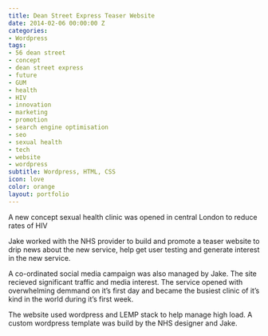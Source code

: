 ```yaml
---
title: Dean Street Express Teaser Website
date: 2014-02-06 00:00:00 Z
categories:
- Wordpress
tags:
- 56 dean street
- concept
- dean street express
- future
- GUM
- health
- HIV
- innovation
- marketing
- promotion
- search engine optimisation
- seo
- sexual health
- tech
- website
- wordpress
subtitle: Wordpress, HTML, CSS
icon: love
color: orange
layout: portfolio
---
```


A new concept sexual health clinic was opened in central London to reduce rates of HIV

Jake worked with the NHS provider to build and promote a teaser website to drip news about the new service, help get user testing and generate interest in the new service.

A co-ordinated social media campaign was also managed by Jake. The site recieved significant traffic and media interest. The service opened with overwhelming demmand on it’s first day and became the busiest clinic of it’s kind in the world during it’s first week.

The website used wordpress and LEMP stack to help manage high load. A custom wordpress template was build by the NHS designer and Jake.
